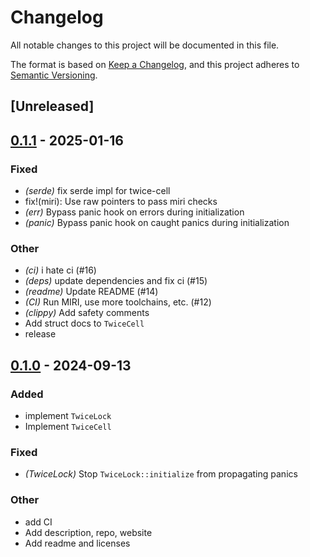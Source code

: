 # Changelog

All notable changes to this project will be documented in this file.

The format is based on [Keep a Changelog](https://keepachangelog.com/en/1.0.0/),
and this project adheres to [Semantic Versioning](https://semver.org/spec/v2.0.0.html).

## [Unreleased]

## [0.1.1](https://github.com/caass/twice-cell/compare/v0.1.0...v0.1.1) - 2025-01-16

### Fixed

- *(serde)* fix serde impl for twice-cell
- fix!(miri): Use raw pointers to pass miri checks
- *(err)* Bypass panic hook on errors during initialization
- *(panic)* Bypass panic hook on caught panics during initialization

### Other

- *(ci)* i hate ci (#16)
- *(deps)* update dependencies and fix ci (#15)
- *(readme)* Update README (#14)
- *(CI)* Run MIRI, use more toolchains, etc. (#12)
- *(clippy)* Add safety comments
- Add struct docs to `TwiceCell`
- release

## [0.1.0](https://github.com/caass/twice-cell/releases/tag/v0.1.0) - 2024-09-13

### Added

- implement `TwiceLock`
- Implement `TwiceCell`

### Fixed

- *(TwiceLock)* Stop `TwiceLock::initialize` from propagating panics

### Other

- add CI
- Add description, repo, website
- Add readme and licenses
